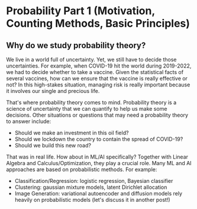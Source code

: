 # Probability Part 1 (Motivation, Counting Methods, Basic Principles)

## Why do we study probability theory?
We live in a world full of uncertainty. Yet, we still have to decide those uncertainties. For example, when COVID-19 hit the world during 2019-2022, we had to decide whether to take a vaccine. Given the statistical facts of several vaccines, how can we ensure that the vaccine is really effective or not? In this high-stakes situation, managing risk is really important because it involves our single and precious life.

That's where probability theory comes to mind. Probability theory is a science of uncertainty that we can quantify to help us make some decisions. Other situations or questions that may need a probability theory to answer include:
- Should we make an investment in this oil field?
- Should we lockdown the country to contain the spread of COVID-19?
- Should we build this new road?

That was in real life. How about in ML/AI specifically? Together with Linear Algebra and Calculus/Optimization, they play a crucial role. Many ML and AI approaches are based on probabilistic methods. For example:
- Classification/Regression: logistic regression, Bayesian classifier
- Clustering: gaussian mixture models, latent Dirichlet allocation
- Image Generation: variational autoencoder and diffusion models rely heavily on probabilistic models (let's discuss it in another post!)